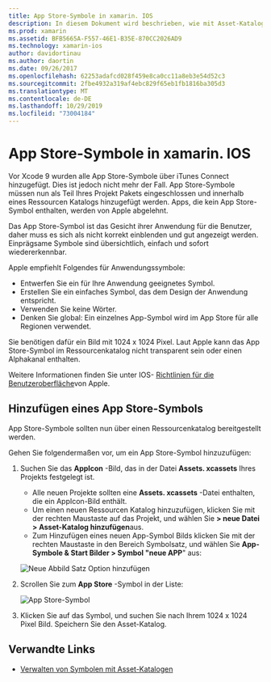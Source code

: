 ```yaml
---
title: App Store-Symbole in xamarin. IOS
description: In diesem Dokument wird beschrieben, wie mit Asset-Katalogen ein App Store-Symbol für eine xamarin. IOS-Anwendung verwaltet wird. Zuvor wurden App Store-Symbole mit iTunes Connect verwaltet.
ms.prod: xamarin
ms.assetid: BFB5665A-F557-46E1-B35E-870CC2026AD9
ms.technology: xamarin-ios
author: davidortinau
ms.author: daortin
ms.date: 09/26/2017
ms.openlocfilehash: 62253adafcd028f459e8ca0cc11a8eb3e54d52c3
ms.sourcegitcommit: 2fbe4932a319af4ebc829f65eb1fb1816ba305d3
ms.translationtype: MT
ms.contentlocale: de-DE
ms.lasthandoff: 10/29/2019
ms.locfileid: "73004184"
---
```

# <a name="app-store-icons-in-xamarinios"></a>App Store-Symbole in xamarin. IOS

Vor Xcode 9 wurden alle App Store-Symbole über iTunes Connect hinzugefügt. Dies ist jedoch nicht mehr der Fall. App Store-Symbole müssen nun als Teil Ihres Projekt Pakets eingeschlossen und innerhalb eines Ressourcen Katalogs hinzugefügt werden. Apps, die kein App Store-Symbol enthalten, werden von Apple abgelehnt.

Das App Store-Symbol ist das Gesicht ihrer Anwendung für die Benutzer, daher muss es sich als nicht korrekt einblenden und gut angezeigt werden. Einprägsame Symbole sind übersichtlich, einfach und sofort wiedererkennbar.

Apple empfiehlt Folgendes für Anwendungssymbole:

- Entwerfen Sie ein für Ihre Anwendung geeignetes Symbol.
- Erstellen Sie ein einfaches Symbol, das dem Design der Anwendung entspricht.
- Verwenden Sie keine Wörter.
- Denken Sie global: Ein einzelnes App-Symbol wird im App Store für alle Regionen verwendet.

Sie benötigen dafür ein Bild mit 1024 x 1024 Pixel.  Laut Apple kann das App Store-Symbol im Ressourcenkatalog nicht transparent sein oder einen Alphakanal enthalten.

Weitere Informationen finden Sie unter IOS- [Richtlinien für die Benutzeroberfläche](https://developer.apple.com/ios/human-interface-guidelines/icons-and-images/image-size-and-resolution/)von Apple.

## <a name="adding-an-app-store-icon"></a>Hinzufügen eines App Store-Symbols

App Store-Symbole sollten nun über einen Ressourcenkatalog bereitgestellt werden. 

Gehen Sie folgendermaßen vor, um ein App Store-Symbol hinzuzufügen:

1. Suchen Sie das **AppIcon** -Bild, das in der Datei **Assets. xcassets** Ihres Projekts festgelegt ist. 
    - Alle neuen Projekte sollten eine **Assets. xcassets** -Datei enthalten, die ein AppIcon-Bild enthält.
    - Um einen neuen Ressourcen Katalog hinzuzufügen, klicken Sie mit der rechten Maustaste auf das Projekt, und wählen Sie **> neue Datei > Asset-Katalog hinzufügen**aus.
    - Zum Hinzufügen eines neuen App-Symbol Bilds klicken Sie mit der rechten Maustaste in den Bereich Symbolsatz, und wählen Sie **App-Symbole & Start Bilder > Symbol "neue APP**" aus:

    ![Neue Abbild Satz Option hinzufügen](app-store-icon-images/image1.png)

2. Scrollen Sie zum **App Store** -Symbol in der Liste:

    ![App Store-Symbol](app-store-icon-images/image2.png)

3. Klicken Sie auf das Symbol, und suchen Sie nach Ihrem 1024 x 1024 Pixel Bild. Speichern Sie den Asset-Katalog.

## <a name="related-links"></a>Verwandte Links

- [Verwalten von Symbolen mit Asset-Katalogen](~/ios/app-fundamentals/images-icons/app-icons.md#managing)
